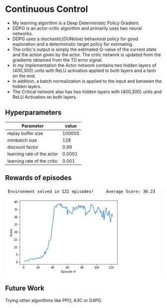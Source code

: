 # Continuous Control
- My learning algorithm is a Deep Deterministic Policy Gradient.
- DDPG is an actor-critic algorithm and primarily uses two neural networks.
- DDPG uses a stochastic(OUNoise) behavioral policy for good exploration and a deterministic target policy for estimating.
- The critic's output is simply the estimated Q-value of the current state and the action given by the actor. The critic network is updated from the gradients obtained from the TD error signal.
- In my implementation the Actor network contains two hidden layers of (400,300) units with ReLU activation applied to both layers and a tanh on the end.
- In addition, a batch normalization is applied to the input and between the hidden layers.
- The Critical network also has two hidden layers with (400,300) units and ReLU Activation on both layers.
## Hyperparameters

|Parameter|value|
| --|--|
replay buffer size|100000
minibatch size|128
discount factor|0.99
learning rate of the actor |0.0001
learning rate of the critic |0.001

## Rewards of episodes
![](https://github.com/ShamCondor/double-jointed_arm_continuous/blob/master/image/Rewards.png)

## Future Work
Trying other algorithms like PPO, A3C or D4PG
